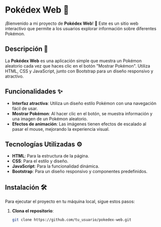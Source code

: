# Pokédex Web 🐾

¡Bienvenido a mi proyecto de **Pokédex Web**! 🌟 Este es un sitio web interactivo que permite a los usuarios explorar información sobre diferentes Pokémon.

## Descripción 📖

La **Pokédex Web** es una aplicación simple que muestra un Pokémon aleatorio cada vez que haces clic en el botón "Mostrar Pokémon". Utiliza HTML, CSS y JavaScript, junto con Bootstrap para un diseño responsivo y atractivo.

## Funcionalidades ✨

- **Interfaz atractiva**: Utiliza un diseño estilo Pokémon con una navegación fácil de usar.
- **Mostrar Pokémon**: Al hacer clic en el botón, se muestra información y una imagen de un Pokémon aleatorio.
- **Efectos de animación**: Las imágenes tienen efectos de escalado al pasar el mouse, mejorando la experiencia visual.

## Tecnologías Utilizadas ⚙️

- **HTML**: Para la estructura de la página.
- **CSS**: Para el estilo y diseño.
- **JavaScript**: Para la funcionalidad dinámica.
- **Bootstrap**: Para un diseño responsivo y componentes predefinidos.

## Instalación 🛠️

Para ejecutar el proyecto en tu máquina local, sigue estos pasos:

1. **Clona el repositorio**:
   ```bash
   git clone https://github.com/tu_usuario/pokedex-web.git
